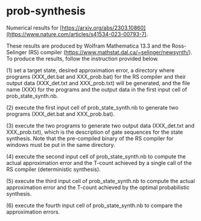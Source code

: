 # prob-synthesis

Numerical results for [https://arxiv.org/abs/2303.10860](https://www.nature.com/articles/s41534-023-00793-7).

These results are produced by Wolfram Mathematica 13.3 and the Ross-Selinger (RS) compiler (https://www.mathstat.dal.ca/~selinger/newsynth/).
To produce the results, follow the instruction provided below.

(1) set a target state, desired approximation error, a directory where programs (XXX_det.bat and XXX_prob.bat) for the RS compiler and their output data (XXX_det.txt and XXX_prob.txt) will be generated, and the file name (XXX) for the programs and the output data in the first input cell of prob_state_synth.nb.

(2) execute the first input cell of prob_state_synth.nb to generate two programs (XXX_det.bat and XXX_prob.bat).

(3) execute the two programs to generate two output data (XXX_det.txt and XXX_prob.txt), which is the description of gate sequences for the state synthesis. Note that the pre-compiled binary of the RS compiler for windows must be put in the same directory.

(4) execute the second input cell of prob_state_synth.nb to compute the actual approximation error and the T-count achieved by a single call of the RS compiler (deterministic synthesis).

(5) execute the third input cell of prob_state_synth.nb to compute the actual approximation error and the T-count achieved by the optimal probabilistic synthesis.

(6) execute the fourth input cell of prob_state_synth.nb to compare the approximation errors.
